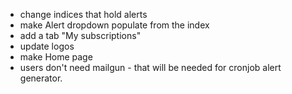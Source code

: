 * change indices that hold alerts
* make Alert dropdown populate from the index
* add a tab "My subscriptions"
* update logos
* make Home page
* users don't need mailgun - that will be needed for cronjob alert generator.

